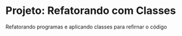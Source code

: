 # Projeto: Refatorando com Classes

Refatorando programas e aplicando classes para refirnar o código
